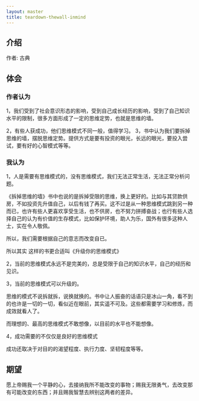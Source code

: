 ```yaml
---
layout: master
title: teardown-thewall-inmind
---
```


## 介绍

作者: 古典

## 体会

### 作者认为

1，我们受到了社会意识形态的影响，受到自己成长经历的影响，受到了自己知识水平的限制，很多方面形成了一定的思维定势，也就是思维的墙。  

2，有些人获成功，他们思维模式不同一般，值得学习。
3，书中认为我们要拆掉思维的墙，摆脱思维定势。提供方式是要有投资的眼光，长远的眼光，要投入尝试，要有好的心智模式等等。

### 我认为

1，人是需要有思维模式的，没有思维模式，我们无法正常生活，无法正常分析问题。

《拆掉思维的墙》书中也说的是拆掉受限的思维，换上更好的。比如与其贷款供房，不如投资先升值自己，以后有钱了再买。这不过是从一种思维模式跳到另一种而已，也许有些人更喜欢享受生活，也不供房，也不努力拼搏奋战；也行有些人选择自己的认为有价值的生存模式，比如保护环境，助人为乐，国外有很多这种人士，实在令人敬佩。

所以，我们需要根据自己的意志而改变自已。

所以其实 这样的书更合适叫《升级你的思维模式》

2，当前的思维模式永远不是完美的，总是受限于自己的知识水平，自己的经历和见识。

3，当前的思维模式可以升级的。

思维的模式不说拆就拆，说换就换的。书中让人振奋的话语只是冰山一角，看不到的也许是一切的一切，看似近在眼前，其实遥不可及。这些都需要学习和修炼，而成效就看人了。

而理想的、最高的思维模式不敢想像，以目前的水平也不能想像。

4，成功需要的不仅仅是良好的思维模式

成功还取决于对目的的渴望程度、执行力度、坚韧程度等等。


## 期望

愿上帝赐我一个平静的心，去接纳我所不能改变的事物；赐我无限勇气，去改变那有可能改变的东西；并且赐我智慧去辨别这两者的差异。

